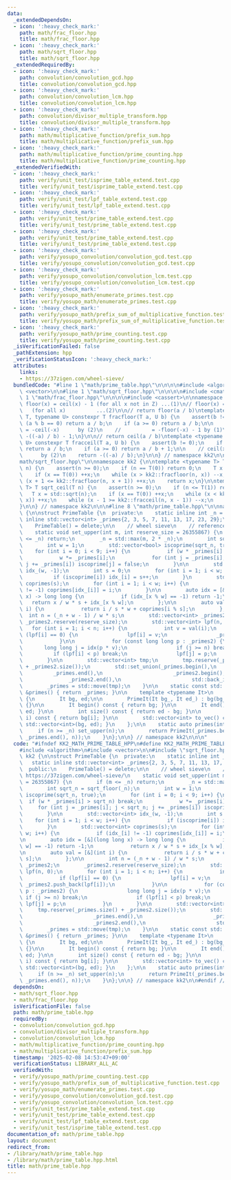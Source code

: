 ```yaml
---
data:
  _extendedDependsOn:
  - icon: ':heavy_check_mark:'
    path: math/frac_floor.hpp
    title: math/frac_floor.hpp
  - icon: ':heavy_check_mark:'
    path: math/sqrt_floor.hpp
    title: math/sqrt_floor.hpp
  _extendedRequiredBy:
  - icon: ':heavy_check_mark:'
    path: convolution/convolution_gcd.hpp
    title: convolution/convolution_gcd.hpp
  - icon: ':heavy_check_mark:'
    path: convolution/convolution_lcm.hpp
    title: convolution/convolution_lcm.hpp
  - icon: ':heavy_check_mark:'
    path: convolution/divisor_multiple_transform.hpp
    title: convolution/divisor_multiple_transform.hpp
  - icon: ':heavy_check_mark:'
    path: math/multiplicative_function/prefix_sum.hpp
    title: math/multiplicative_function/prefix_sum.hpp
  - icon: ':heavy_check_mark:'
    path: math/multiplicative_function/prime_counting.hpp
    title: math/multiplicative_function/prime_counting.hpp
  _extendedVerifiedWith:
  - icon: ':heavy_check_mark:'
    path: verify/unit_test/isprime_table_extend.test.cpp
    title: verify/unit_test/isprime_table_extend.test.cpp
  - icon: ':heavy_check_mark:'
    path: verify/unit_test/lpf_table_extend.test.cpp
    title: verify/unit_test/lpf_table_extend.test.cpp
  - icon: ':heavy_check_mark:'
    path: verify/unit_test/prime_table_extend.test.cpp
    title: verify/unit_test/prime_table_extend.test.cpp
  - icon: ':heavy_check_mark:'
    path: verify/unit_test/prime_table_extend.test.cpp
    title: verify/unit_test/prime_table_extend.test.cpp
  - icon: ':heavy_check_mark:'
    path: verify/yosupo_convolution/convolution_gcd.test.cpp
    title: verify/yosupo_convolution/convolution_gcd.test.cpp
  - icon: ':heavy_check_mark:'
    path: verify/yosupo_convolution/convolution_lcm.test.cpp
    title: verify/yosupo_convolution/convolution_lcm.test.cpp
  - icon: ':heavy_check_mark:'
    path: verify/yosupo_math/enumerate_primes.test.cpp
    title: verify/yosupo_math/enumerate_primes.test.cpp
  - icon: ':heavy_check_mark:'
    path: verify/yosupo_math/prefix_sum_of_multiplicative_function.test.cpp
    title: verify/yosupo_math/prefix_sum_of_multiplicative_function.test.cpp
  - icon: ':heavy_check_mark:'
    path: verify/yosupo_math/prime_counting.test.cpp
    title: verify/yosupo_math/prime_counting.test.cpp
  _isVerificationFailed: false
  _pathExtension: hpp
  _verificationStatusIcon: ':heavy_check_mark:'
  attributes:
    links:
    - https://37zigen.com/wheel-sieve/
  bundledCode: "#line 1 \"math/prime_table.hpp\"\n\n\n\n#include <algorithm>\n#include\
    \ <vector>\n\n#line 1 \"math/sqrt_floor.hpp\"\n\n\n\n#include <cmath>\n\n#line\
    \ 1 \"math/frac_floor.hpp\"\n\n\n\n#include <cassert>\n\nnamespace kk2 {\n\n//\
    \ floor(x) = ceil(x) - 1 (for all x not in Z) ...(1)\n// floor(x) = -ceil(-x)\
    \   (for all x)          ...(2)\n\n// return floor(a / b)\ntemplate <typename\
    \ T, typename U> constexpr T fracfloor(T a, U b) {\n    assert(b != 0);\n    if\
    \ (a % b == 0) return a / b;\n    if (a >= 0) return a / b;\n\n    // floor(x)\
    \ = -ceil(-x)      by (2)\n    //          = -floor(-x) - 1 by (1)\n    return\
    \ -((-a) / b) - 1;\n}\n\n// return ceil(a / b)\ntemplate <typename T, typename\
    \ U> constexpr T fracceil(T a, U b) {\n    assert(b != 0);\n    if (a % b == 0)\
    \ return a / b;\n    if (a >= 0) return a / b + 1;\n\n    // ceil(x) = -floor(-x)\
    \      by (2)\n    return -((-a) / b);\n}\n\n} // namespace kk2\n\n\n#line 7 \"\
    math/sqrt_floor.hpp\"\n\nnamespace kk2 {\n\ntemplate <typename T> T sqrt_floor(T\
    \ n) {\n    assert(n >= 0);\n    if (n == T(0)) return 0;\n    T x = std::sqrt(n);\n\
    \    if (x == T(0)) ++x;\n    while (x > kk2::fracfloor(n, x)) --x;\n    while\
    \ (x + 1 <= kk2::fracfloor(n, x + 1)) ++x;\n    return x;\n}\n\ntemplate <typename\
    \ T> T sqrt_ceil(T n) {\n    assert(n >= 0);\n    if (n <= T(1)) return n;\n \
    \   T x = std::sqrt(n);\n    if (x == T(0)) ++x;\n    while (x < kk2::fracceil(n,\
    \ x)) ++x;\n    while (x - 1 >= kk2::fracceil(n, x - 1)) --x;\n    return x;\n\
    }\n\n} // namespace kk2\n\n\n#line 8 \"math/prime_table.hpp\"\n\nnamespace kk2\
    \ {\n\nstruct PrimeTable {\n  private:\n    static inline int _n = 30;\n    static\
    \ inline std::vector<int> _primes{2, 3, 5, 7, 11, 13, 17, 23, 29};\n\n  public:\n\
    \    PrimeTable() = delete;\n\n    // wheel sieve\n    // reference: https://37zigen.com/wheel-sieve/\n\
    \    static void set_upper(int m, int reserve_size = 26355867) {\n        if (m\
    \ <= _n) return;\n        _n = std::max(m, 2 * _n);\n        int sqrt_n = sqrt_floor(_n);\n\
    \        int w = 1;\n        std::vector<bool> iscoprime(sqrt_n, true);\n    \
    \    for (int i = 0; i < 9; i++) {\n            if (w * _primes[i] > sqrt_n) break;\n\
    \            w *= _primes[i];\n            for (int j = _primes[i]; j < sqrt_n;\
    \ j += _primes[i]) iscoprime[j] = false;\n        }\n\n        std::vector<int>\
    \ idx_(w, -1);\n        int s = 0;\n        for (int i = 1; i < w; i++) {\n  \
    \          if (iscoprime[i]) idx_[i] = s++;\n        }\n        std::vector<int>\
    \ coprimes(s);\n        for (int i = 1; i < w; i++) {\n            if (idx_[i]\
    \ != -1) coprimes[idx_[i]] = i;\n        }\n\n        auto idx = [&](long long\
    \ x) -> long long {\n            if (idx_[x % w] == -1) return -1;\n         \
    \   return x / w * s + idx_[x % w];\n        };\n\n        auto val = [&](int\
    \ i) {\n            return i / s * w + coprimes[i % s];\n        };\n\n      \
    \  int n = (_n + w - 1) / w * s;\n        std::vector<int> _primes2;\n       \
    \ _primes2.reserve(reserve_size);\n        std::vector<int> lpf(n, 0);\n     \
    \   for (int i = 1; i < n; i++) {\n            int v = val(i);\n            if\
    \ (lpf[i] == 0) {\n                lpf[i] = v;\n                _primes2.push_back(lpf[i]);\n\
    \            }\n\n            for (const long long p : _primes2) {\n         \
    \       long long j = idx(p * v);\n                if (j >= n) break;\n      \
    \          if (lpf[i] < p) break;\n                lpf[j] = p;\n            }\n\
    \        }\n\n        std::vector<int> tmp;\n        tmp.reserve(_primes.size()\
    \ + _primes2.size());\n        std::set_union(_primes.begin(),\n             \
    \          _primes.end(),\n                       _primes2.begin(),\n        \
    \               _primes2.end(),\n                       std::back_inserter(tmp));\n\
    \        _primes = std::move(tmp);\n    }\n\n    static const std::vector<int>\
    \ &primes() { return _primes; }\n\n    template <typename It>\n    struct PrimeIt\
    \ {\n        It bg, ed;\n\n        PrimeIt(It bg_, It ed_) : bg(bg_), ed(ed_)\
    \ {}\n\n        It begin() const { return bg; }\n\n        It end() const { return\
    \ ed; }\n\n        int size() const { return ed - bg; }\n\n        int operator[](int\
    \ i) const { return bg[i]; }\n\n        std::vector<int> to_vec() const { return\
    \ std::vector<int>(bg, ed); }\n    };\n\n    static auto primes(int n) {\n   \
    \     if (n >= _n) set_upper(n);\n        return PrimeIt(_primes.begin(), std::upper_bound(_primes.begin(),\
    \ _primes.end(), n));\n    }\n};\n\n} // namespace kk2\n\n\n"
  code: "#ifndef KK2_MATH_PRIME_TABLE_HPP\n#define KK2_MATH_PRIME_TABLE_HPP 1\n\n\
    #include <algorithm>\n#include <vector>\n\n#include \"sqrt_floor.hpp\"\n\nnamespace\
    \ kk2 {\n\nstruct PrimeTable {\n  private:\n    static inline int _n = 30;\n \
    \   static inline std::vector<int> _primes{2, 3, 5, 7, 11, 13, 17, 23, 29};\n\n\
    \  public:\n    PrimeTable() = delete;\n\n    // wheel sieve\n    // reference:\
    \ https://37zigen.com/wheel-sieve/\n    static void set_upper(int m, int reserve_size\
    \ = 26355867) {\n        if (m <= _n) return;\n        _n = std::max(m, 2 * _n);\n\
    \        int sqrt_n = sqrt_floor(_n);\n        int w = 1;\n        std::vector<bool>\
    \ iscoprime(sqrt_n, true);\n        for (int i = 0; i < 9; i++) {\n          \
    \  if (w * _primes[i] > sqrt_n) break;\n            w *= _primes[i];\n       \
    \     for (int j = _primes[i]; j < sqrt_n; j += _primes[i]) iscoprime[j] = false;\n\
    \        }\n\n        std::vector<int> idx_(w, -1);\n        int s = 0;\n    \
    \    for (int i = 1; i < w; i++) {\n            if (iscoprime[i]) idx_[i] = s++;\n\
    \        }\n        std::vector<int> coprimes(s);\n        for (int i = 1; i <\
    \ w; i++) {\n            if (idx_[i] != -1) coprimes[idx_[i]] = i;\n        }\n\
    \n        auto idx = [&](long long x) -> long long {\n            if (idx_[x %\
    \ w] == -1) return -1;\n            return x / w * s + idx_[x % w];\n        };\n\
    \n        auto val = [&](int i) {\n            return i / s * w + coprimes[i %\
    \ s];\n        };\n\n        int n = (_n + w - 1) / w * s;\n        std::vector<int>\
    \ _primes2;\n        _primes2.reserve(reserve_size);\n        std::vector<int>\
    \ lpf(n, 0);\n        for (int i = 1; i < n; i++) {\n            int v = val(i);\n\
    \            if (lpf[i] == 0) {\n                lpf[i] = v;\n               \
    \ _primes2.push_back(lpf[i]);\n            }\n\n            for (const long long\
    \ p : _primes2) {\n                long long j = idx(p * v);\n               \
    \ if (j >= n) break;\n                if (lpf[i] < p) break;\n               \
    \ lpf[j] = p;\n            }\n        }\n\n        std::vector<int> tmp;\n   \
    \     tmp.reserve(_primes.size() + _primes2.size());\n        std::set_union(_primes.begin(),\n\
    \                       _primes.end(),\n                       _primes2.begin(),\n\
    \                       _primes2.end(),\n                       std::back_inserter(tmp));\n\
    \        _primes = std::move(tmp);\n    }\n\n    static const std::vector<int>\
    \ &primes() { return _primes; }\n\n    template <typename It>\n    struct PrimeIt\
    \ {\n        It bg, ed;\n\n        PrimeIt(It bg_, It ed_) : bg(bg_), ed(ed_)\
    \ {}\n\n        It begin() const { return bg; }\n\n        It end() const { return\
    \ ed; }\n\n        int size() const { return ed - bg; }\n\n        int operator[](int\
    \ i) const { return bg[i]; }\n\n        std::vector<int> to_vec() const { return\
    \ std::vector<int>(bg, ed); }\n    };\n\n    static auto primes(int n) {\n   \
    \     if (n >= _n) set_upper(n);\n        return PrimeIt(_primes.begin(), std::upper_bound(_primes.begin(),\
    \ _primes.end(), n));\n    }\n};\n\n} // namespace kk2\n\n#endif // KK2_MATH_PRIME_TABLE_HPP\n"
  dependsOn:
  - math/sqrt_floor.hpp
  - math/frac_floor.hpp
  isVerificationFile: false
  path: math/prime_table.hpp
  requiredBy:
  - convolution/convolution_gcd.hpp
  - convolution/divisor_multiple_transform.hpp
  - convolution/convolution_lcm.hpp
  - math/multiplicative_function/prime_counting.hpp
  - math/multiplicative_function/prefix_sum.hpp
  timestamp: '2025-02-08 14:53:47+09:00'
  verificationStatus: LIBRARY_ALL_AC
  verifiedWith:
  - verify/yosupo_math/prime_counting.test.cpp
  - verify/yosupo_math/prefix_sum_of_multiplicative_function.test.cpp
  - verify/yosupo_math/enumerate_primes.test.cpp
  - verify/yosupo_convolution/convolution_gcd.test.cpp
  - verify/yosupo_convolution/convolution_lcm.test.cpp
  - verify/unit_test/prime_table_extend.test.cpp
  - verify/unit_test/prime_table_extend.test.cpp
  - verify/unit_test/lpf_table_extend.test.cpp
  - verify/unit_test/isprime_table_extend.test.cpp
documentation_of: math/prime_table.hpp
layout: document
redirect_from:
- /library/math/prime_table.hpp
- /library/math/prime_table.hpp.html
title: math/prime_table.hpp
---
```

